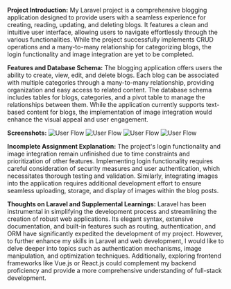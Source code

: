 **Project Introduction:**
My Laravel project is a comprehensive blogging application designed to provide users with a seamless experience for creating, reading, updating, and deleting blogs. It features a clean and intuitive user interface, allowing users to navigate effortlessly through the various functionalities. While the project successfully implements CRUD operations and a many-to-many relationship for categorizing blogs, the login functionality and image integration are yet to be completed.

**Features and Database Schema:**
The blogging application offers users the ability to create, view, edit, and delete blogs. Each blog can be associated with multiple categories through a many-to-many relationship, providing organization and easy access to related content. The database schema includes tables for blogs, categories, and a pivot table to manage the relationships between them. While the application currently supports text-based content for blogs, the implementation of image integration would enhance the visual appeal and user engagement.

**Screenshots:**
![User Flow](https://github.com/Pruthviraj7/laravel_blog/assets/72735146/39f49df7-2482-4e70-97cc-656ba99dd3e0)
![User Flow](https://github.com/Pruthviraj7/laravel_blog/assets/72735146/5aca40a8-fa25-4f98-970e-2d4f2c9297c1)
![User Flow](https://github.com/Pruthviraj7/laravel_blog/assets/72735146/798371c0-ce45-4349-adf0-071da40743d1)
![User Flow](https://github.com/Pruthviraj7/laravel_blog/assets/72735146/546766a8-defb-435f-8799-deae6dbd486c)


**Incomplete Assignment Explanation:**
The project's login functionality and image integration remain unfinished due to time constraints and prioritization of other features. Implementing login functionality requires careful consideration of security measures and user authentication, which necessitates thorough testing and validation. Similarly, integrating images into the application requires additional development effort to ensure seamless uploading, storage, and display of images within the blog posts.

**Thoughts on Laravel and Supplemental Learnings:**
Laravel has been instrumental in simplifying the development process and streamlining the creation of robust web applications. Its elegant syntax, extensive documentation, and built-in features such as routing, authentication, and ORM have significantly expedited the development of my project. However, to further enhance my skills in Laravel and web development, I would like to delve deeper into topics such as authentication mechanisms, image manipulation, and optimization techniques. Additionally, exploring frontend frameworks like Vue.js or React.js could complement my backend proficiency and provide a more comprehensive understanding of full-stack development.
